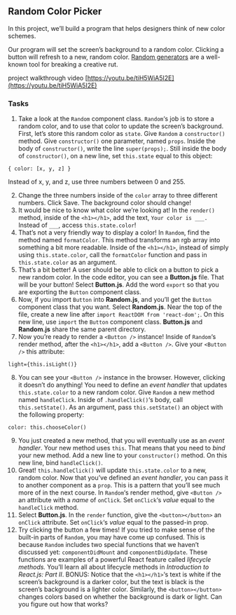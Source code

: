 ## Random Color Picker
In this project, we’ll build a program that helps designers think of new color schemes.

Our program will set the screen’s background to a random color. Clicking a button will refresh to a new, random color.  [Random generators](https://en.wikipedia.org/wiki/Oblique_Strategies)  are a well-known tool for breaking a creative rut.

project walkthrough video
[https://youtu.be/tiH5WiA5I2E](https://youtu.be/tiH5WiA5I2E)

### Tasks
1. Take a look at the  `Random`  component class.  `Random`‘s job is to store a random color, and to use that color to update the screen’s background.
First, let’s store this random color as  `state`.
Give  `Random`  a  `constructor()`  method. Give  `constructor()`  one parameter, named  `props`.
Inside the body of  `constructor()`, write the line  `super(props);`.
Still inside the body of  `constructor()`, on a new line, set  `this.state`  equal to this object:
```
{ color: [x, y, z] }
```
Instead of x, y, and z, use three numbers between 0 and 255.

2. Change the three numbers inside of the `color` array to three different numbers. Click Save. The background color should change!
3.   It would be nice to know what color we’re looking at!
In the  `render()`  method, inside of the  `<h1></h1>`, add the text,  `Your color is ___.`
Instead of  `___`, access  `this.state.color`!
4. That’s not a very friendly way to display a color!
In  `Random`, find the method named  `formatColor`. This method transforms an rgb array into something a bit more readable.
Inside of the  `<h1></h1>`, instead of simply using  `this.state.color`, call the  `formatColor`  function and pass in  `this.state.color`  as an argument.
5.   That’s a bit better!
A user should be able to click on a button to pick a new random color. In the code editor, you can see a  **Button.js**  file. That will be your button!
Select  **Button.js**. Add the word  `export`  so that you are exporting the  `Button`  component class.
6. Now, if you import  `Button`  into  **Random.js**, and you’ll get the  `Button`  component class that you want.
Select  **Random.js**. Near the top of the file, create a new line after  `import ReactDOM from 'react-dom';`.
On this new line, use  `import`  the  `Button`  component class.
**Button.js**  and  **Random.js**  share the same parent directory.
7.   Now you’re ready to render a  `<Button />`  instance!
Inside of  `Random`‘s render method, after the  `<h1></h1>`, add a  `<Button />`.
Give your  `<Button />`  this attribute:
```
light={this.isLight()}
```
8.   You can see your  `<Button />`  instance in the browser. However, clicking it doesn’t do anything!
You need to define an  _event handler_  that updates  `this.state.color`  to a new random color.
Give  `Random`  a new method named  `handleClick`.
Inside of  `.handleClick()`‘s body, call  `this.setState()`. As an argument, pass  `this.setState()`  an object with the following property:

```
color: this.chooseColor()
```
9.   You just created a new method, that you will eventually use as an  _event handler_. Your new method uses  `this`.
That means that you need to  _bind_  your new method.
Add a new line to your  `constructor()`  method. On this new line, bind  `handleClick()`.
10.   Great!  `this.handleClick()`  will update  `this.state.color`  to a new, random color.
Now that you’ve defined an  _event handler_, you can pass it to another component as a  `prop`. This is a pattern that you’ll see much more of in the next course.
In  `Random`‘s render method, give  `<Button />`  an attribute with a  _name_  of  `onClick`. Set  `onClick`‘s  _value_  equal to the  `handleClick`  method.
11. Select **Button.js**. In the `render` function, give the `<button></button>` an `onClick` attribute. Set `onClick`‘s _value_ equal to the passed-in prop.
12.   Try clicking the button a few times!
If you tried to make sense of the built-in parts of  `Random`, you may have come up confused. This is because  `Random`  includes two special functions that we haven’t discussed yet:  `componentDidMount`  and  `componentDidUpdate`.
These functions are examples of a powerful React feature called  _lifecycle methods._  You’ll learn all about lifecycle methods in  _Introduction to React.js: Part II_.
BONUS: Notice that the  `<h1></h1>`‘s text is white if the screen’s background is a darker color, but the text is black is the screen’s background is a lighter color. Similarly, the  `<button></button>`  changes colors based on whether the background is dark or light. Can you figure out how that works?
<!--stackedit_data:
eyJoaXN0b3J5IjpbMTc3NjM3MTc0OF19
-->